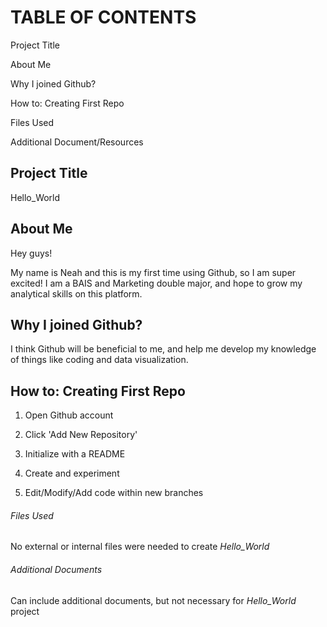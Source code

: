 # **TABLE OF CONTENTS**

Project Title

About Me

Why I joined Github?

How to: Creating First Repo

Files Used

Additional Document/Resources

## Project Title

Hello_World

## About Me
Hey guys!

My name is Neah and this is my first time using Github, so I am super excited!
I am a BAIS and Marketing double major, and hope to grow my analytical skills on this platform.

## Why I joined Github?
I think Github will be beneficial to me, and help me develop my knowledge of things like coding and data visualization.

## How to: Creating First Repo
1. Open Github account

2. Click 'Add New Repository'

3. Initialize with a README 

4. Create and experiment

5. Edit/Modify/Add code within new branches

###### Files Used

No external or internal files were needed to create *Hello_World*

###### Additional Documents

Can include additional documents, but not necessary for *Hello_World* project




